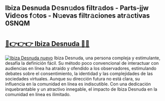 ## Ibiza Desnuda D𝚎sn𝚞dos filtr𝚊dos - Parts-jjw Vid𝚎os f𝚘tos - N𝚞evas filtr𝚊ciones atr𝚊ctivas 0SNQM

# <h2><a href="http://mb36myv.tromn.icu/?c=Ibiza+Desnuda">🔗👉👉👉 Ibiza Desnuda 🔗🔗</a></h2>

[![Ibiza Desnuda nuevo](https://i.imgur.com/pEAQMta.gif)](http://mb36myv.tromn.icu/?c=Ibiza+Desnuda)
Ibiza Desnuda, una persona compleja y estimulante, desafía la definición fácil. Su método poco convencional de interactuar con audiencias en línea ha atraído y ofendido a los observadores, estimulando debates sobre el consentimiento, la identidad y las complejidades de las sociedades virtuales. Aunque su dirección futura no está clara, su influencia en la comunidad en línea es indiscutible. Con una dedicación inquebrantable y un atractivo innegable, el impacto de Ibiza Desnuda en la comunidad en línea es ilimitado.
